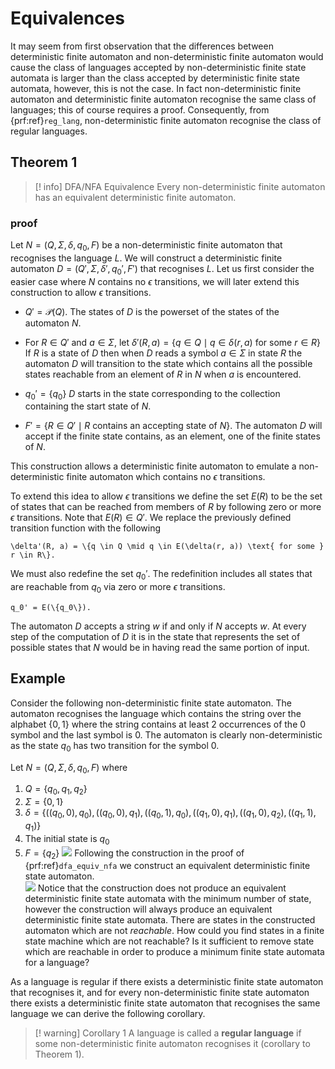 # Equivalences

It may seem from first observation that the differences between deterministic finite automaton and non-deterministic finite automaton would cause  the class of languages accepted by non-deterministic finite state automata is larger than the class accepted by deterministic finite state automata, however, this is not the case. In fact non-deterministic finite automaton and deterministic finite automaton recognise the same class of languages; this of course requires a proof. Consequently, from {prf:ref}`reg_lang`, non-deterministic finite automaton recognise the class of regular languages.
## Theorem 1
> [! info] DFA/NFA Equivalence
Every non-deterministic finite automaton has an equivalent deterministic finite automaton.
### proof

Let $N=(Q, \Sigma, \delta, q_0, F)$ be a non-deterministic finite automaton that recognises the language $L$. We will construct a deterministic finite automaton $D = (Q', \Sigma, \delta',q_0',F')$ that recognises $L$. Let us first consider the easier case where $N$ contains no $\epsilon$ transitions, we will later extend this construction to allow $\epsilon$ transitions.

- $Q' = \mathcal{P}(Q)$. The states of $D$ is the powerset of the states of the automaton $N$.

- For $R \in Q'$ and $a \in \Sigma$, let $\delta'(R, a) = \{q \in Q \mid q \in \delta(r, a)$ for some $r \in R\}$
If $R$ is a state of $D$ then when $D$ reads a symbol $a \in \Sigma$ in state $R$ the automaton $D$ will transition to the state which contains all the possible states reachable from an element of $R$ in $N$ when $a$ is encountered.

- $q_0' = \{ q_0\}$
$D$ starts in the state corresponding to the collection containing the start state of $N$.

- $F' = \{R \in Q' \mid R \text{ contains  an accepting state of } N\}$.
The automaton $D$ will accept if the finite state contains, as an element, one of the finite states of $N$.


This construction allows a deterministic finite automaton to emulate a non-deterministic finite automaton which contains no $\epsilon$ transitions.

To extend this idea to allow $\epsilon$ transitions we define the set $E(R)$ to be the set of states that can be reached from members of $R$ by following zero or more $\epsilon$ transitions. Note that $E(R) \in Q'$. We replace the previously defined transition function with the following

```{math}
\delta'(R, a) = \{q \in Q \mid q \in E(\delta(r, a)) \text{ for some } r \in R\}.
```

We must also redefine the set $q_0'$. The redefinition includes all states that are reachable from $q_0$ via zero or more $\epsilon$ transitions.
```{math}
q_0' = E(\{q_0\}).
```

The automaton $D$ accepts a string $w$ if and only if $N$ accepts $w$. At every step of the computation of $D$ it is in the state that represents the set of possible states that $N$ would be in having read the same portion of input.
## Example

Consider the following non-deterministic finite state automaton. The automaton recognises the language which contains the string over the alphabet $\{0,1\}$ where the string contains at least 2 occurrences of the $0$ symbol and the last symbol is $0$. The automaton is clearly non-deterministic as the state $q_0$ has two transition for the symbol $0$.

Let $N=(Q, \Sigma, \delta, q_0, F)$ where 

1. $Q = \{q_0, q_1, q_2\}$
2. $\Sigma = \{0,1\}$
3. $\delta = \{((q_0,0),q_0),((q_0,0),q_1),((q_0,1),q_0),((q_1,0),q_1),((q_1,0),q_2),((q_1,1),q_1)\}$
4. The initial state is $q_0$
5. $F = \{q_2\}$
![](Equivalences.png)
Following the construction in the proof of {prf:ref}`dfa_equiv_nfa` we construct an equivalent deterministic finite state automaton.  
![](Pasted%20image%2020240213164044.png)
Notice that the construction does not produce an equivalent deterministic finite state automata with the minimum number of state, however the construction will always produce an equivalent deterministic finite state automata. There are states in the constructed automaton which are not _reachable_. How could you find states in a finite state machine which are not reachable? Is it sufficient to remove state which are reachable in order to produce a minimum finite state automata for a language? 

As a language is regular if there exists a deterministic finite state automaton that recognises it, and for every non-deterministic finite state automaton there exists a deterministic finite state automaton that recognises the same language we can derive the following corollary.

> [! warning] Corollary 1
> A language is called a **regular language** if some non-deterministic finite automaton recognises it (corollary to Theorem 1).
